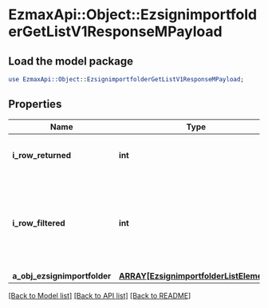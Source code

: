 # EzmaxApi::Object::EzsignimportfolderGetListV1ResponseMPayload

## Load the model package
```perl
use EzmaxApi::Object::EzsignimportfolderGetListV1ResponseMPayload;
```

## Properties
Name | Type | Description | Notes
------------ | ------------- | ------------- | -------------
**i_row_returned** | **int** | The number of rows returned | 
**i_row_filtered** | **int** | The number of rows matching your filters (if any) or the total number of rows | 
**a_obj_ezsignimportfolder** | [**ARRAY[EzsignimportfolderListElement]**](EzsignimportfolderListElement.md) |  | 

[[Back to Model list]](../README.md#documentation-for-models) [[Back to API list]](../README.md#documentation-for-api-endpoints) [[Back to README]](../README.md)


